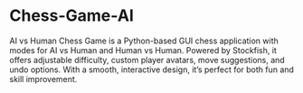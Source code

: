 # Chess-Game-AI
AI vs Human Chess Game is a Python-based GUI chess application with modes for AI vs Human and Human vs Human. Powered by Stockfish, it offers adjustable difficulty, custom player avatars, move suggestions, and undo options. With a smooth, interactive design, it’s perfect for both fun and skill improvement.
